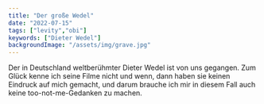 ```yaml
---
title: "Der große Wedel"
date: "2022-07-15"
tags: ["levity","obi"]
keywords: ["Dieter Wedel"]
backgroundImage: "/assets/img/grave.jpg"
---
```

Der in Deutschland weltberühmter Dieter Wedel ist von uns gegangen. Zum Glück kenne ich seine Filme nicht und wenn, dann haben sie keinen Eindruck auf mich gemacht, und darum brauche ich mir in diesem Fall auch keine too-not-me-Gedanken zu machen.